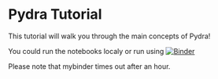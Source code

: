 # Pydra Tutorial

This tutorial will walk you through the main concepts of Pydra!

You could run the notebooks localy or run using [![Binder](https://mybinder.org/badge_logo.svg)](https://mybinder.org/v2/gh/nipype/pydra-tutorial/master?filepath=notebooks)

Please note that mybinder times out after an hour.
